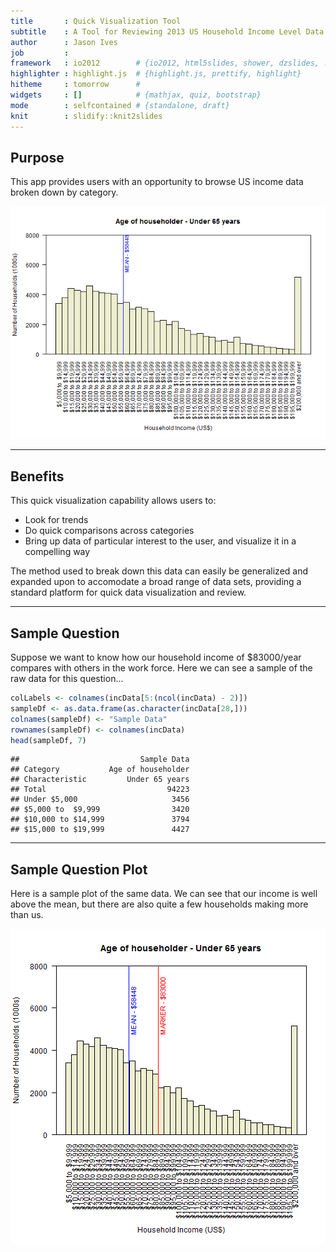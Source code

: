 ```yaml
---
title       : Quick Visualization Tool
subtitle    : A Tool for Reviewing 2013 US Household Income Level Data by Characteristic
author      : Jason Ives
job         : 
framework   : io2012        # {io2012, html5slides, shower, dzslides, ...}
highlighter : highlight.js  # {highlight.js, prettify, highlight}
hitheme     : tomorrow      # 
widgets     : []            # {mathjax, quiz, bootstrap}
mode        : selfcontained # {standalone, draft}
knit        : slidify::knit2slides
---
```


## Purpose

This app provides users with an opportunity to browse US income data broken down by category.

![plot of chunk plot1](assets/fig/plot1.png) 

---

## Benefits

This quick visualization capability allows users to:

* Look for trends
* Do quick comparisons across categories
* Bring up data of particular interest to the user, and visualize it in a compelling way

The method used to break down this data can easily be generalized and expanded upon to accomodate a broad range of data sets, providing a standard platform for quick data visualization and review.

---

## Sample Question

Suppose we want to know how our household income of $83000/year compares with others in the work force.  Here we can see a sample of the raw data for this question...


```r
colLabels <- colnames(incData[5:(ncol(incData) - 2)])
sampleDf <- as.data.frame(as.character(incData[28,]))
colnames(sampleDf) <- "Sample Data"
rownames(sampleDf) <- colnames(incData)
head(sampleDf, 7)
```

```
##                           Sample Data
## Category           Age of householder
## Characteristic         Under 65 years
## Total                           94223
## Under $5,000                     3456
## $5,000 to  $9,999                3420
## $10,000 to $14,999               3794
## $15,000 to $19,999               4427
```

---

## Sample Question Plot

Here is a sample plot of the same data.  We can see that our income is well above the mean, but there are also quite a few households making more than us.

![plot of chunk plot2](assets/fig/plot2.png) 
